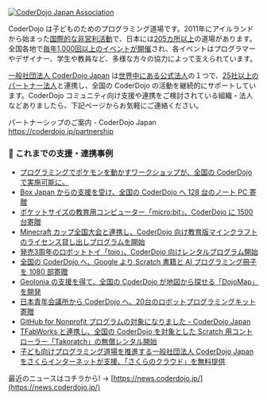 [![CoderDojo Japan Association](https://i.gyazo.com/747a6a1aaa2330439546a6a20914a0d8.png)](https://coderdojo.jp/)

CoderDojo は子どものためのプログラミング道場です。2011年にアイルランドから始まった[国際的な非営利活動](https://map.coderdojo.jp/world)で、日本には[205カ所以上](http://coderdojo.jp/)の道場があります。全国各地で[毎年1,000回以上のイベントが開催](https://coderdojo.jp/events)され、各イベントはプログラマーやデザイナー、学生や教員など、多様な方々の協力によって支えられています。

[一般社団法人 CoderDojo Japan](https://coderdojo.jp/about-coderdojo-japan) は[世界中にある公式法人](https://codeclub.org/en/our-partners)の１つで、[25社以上のパートナー法人](https://coderdojo.jp/#partners)と連携し、全国の CoderDojo の活動を継続的にサポートしています。CoderDojo コミュニティ向け支援や連携をご検討されている組織・法人などありましたら、下記ページからお気軽にご連絡ください。

パートナーシップのご案内 - CoderDojo Japan <br>
https://coderdojo.jp/partnership

### :handshake: これまでの支援・連携事例

- [プログラミングでポケモンを動かすワークショップが、全国の CoderDojo で実施可能に。 ](https://prtimes.jp/main/html/rd/p/000000003.000038935.html)
- [Box Japan からの支援を受け、全国の CoderDojo へ 128 台のノート PC 寄贈](https://prtimes.jp/main/html/rd/p/000000014.000038935.html)
- [ポケットサイズの教育用コンピューター「micro:bit」、CoderDojo に 1500 台寄贈](https://prtimes.jp/main/html/rd/p/000000007.000038935.html)
- [Minecraft カップ全国大会と連携し、CoderDojo 向け教育版マインクラフトのライセンス貸し出しプログラムを開始](https://news.coderdojo.jp/2022/05/31/partnership-with-minecraftcup/)
- [発売3周年のロボットトイ「toio」、CoderDojo 向けレンタルプログラム開始](https://prtimes.jp/main/html/rd/p/000000005.000038935.html)
- [全国の CoderDojo へ、Google より Scratch 書籍と AI プログラミング冊子を 1080 部寄贈](https://news.coderdojo.jp/2021/06/30/1080-presents-from-google-to-coderdojo/)
- [Geolonia の支援を得て、全国の CoderDojo が地図から探せる「DojoMap」を開発](https://prtimes.jp/main/html/rd/p/000000008.000038935.html)
- [日本青年会議所から CoderDojo へ、20台のロボットプログラミングキット寄贈](https://news.coderdojo.jp/2021/07/29/robot-programming-kits-from-jci/)
- [GitHub for Nonprofit プログラムの対象になりました - CoderDojo Japan](https://news.coderdojo.jp/2019/08/29/github-for-nonprofit/)
- [TFabWorks と連携し、全国の CoderDojo を対象とした Scratch 用コントローラー「Takoratch」の無償レンタル開始](https://prtimes.jp/main/html/rd/p/000000011.000038935.html)
- [子ども向けプログラミング道場を推進する一般社団法人 CoderDojo Japan をさくらインターネットが支援、「さくらのクラウド」を無料提供](https://www.sakura.ad.jp/information/pressreleases/2017/07/20/90191/)

最近のニュースはコチラから! → [https://news.coderdojo.jp/](https://news.coderdojo.jp/)
